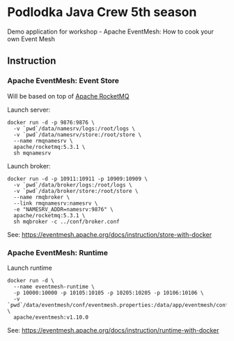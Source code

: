 # Podlodka Java Crew 5th season

Demo application for workshop - Apache EventMesh: How to cook your own Event Mesh

## Instruction

### Apache EventMesh: Event Store

Will be based on top of [Apache RocketMQ](https://github.com/apache/rocketmq)

Launch server:
```shell
docker run -d -p 9876:9876 \
  -v `pwd`/data/namesrv/logs:/root/logs \
  -v `pwd`/data/namesrv/store:/root/store \
  --name rmqnamesrv \
  apache/rocketmq:5.3.1 \
  sh mqnamesrv
```

Launch broker:
```shell
docker run -d -p 10911:10911 -p 10909:10909 \
  -v `pwd`/data/broker/logs:/root/logs \
  -v `pwd`/data/broker/store:/root/store \
  --name rmqbroker \
  --link rmqnamesrv:namesrv \
  -e "NAMESRV_ADDR=namesrv:9876" \
  apache/rocketmq:5.3.1 \
  sh mqbroker -c ../conf/broker.conf
```

See: https://eventmesh.apache.org/docs/instruction/store-with-docker

### Apache EventMesh: Runtime

Launch runtime
```shell
docker run -d \
  --name eventmesh-runtime \
  -p 10000:10000 -p 10105:10105 -p 10205:10205 -p 10106:10106 \
  -v `pwd`/data/eventmesh/conf/eventmesh.properties:/data/app/eventmesh/conf/eventmesh.properties \
  apache/eventmesh:v1.10.0
```

See: https://eventmesh.apache.org/docs/instruction/runtime-with-docker

